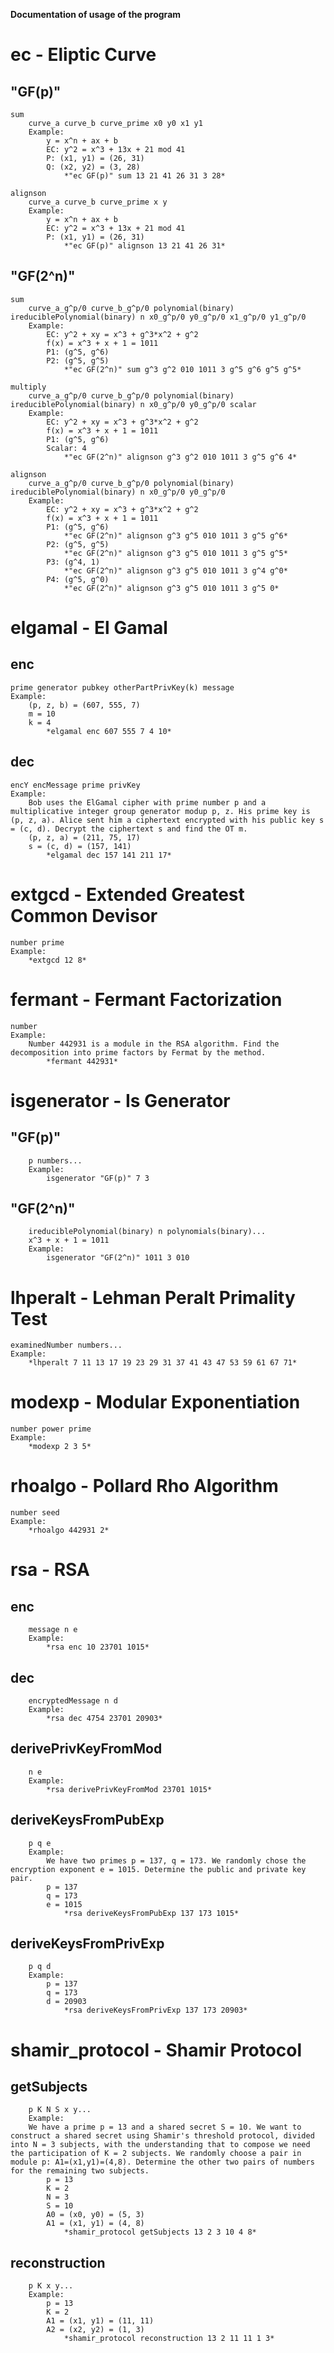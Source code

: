 
**Documentation of usage of the program**

# ec - Eliptic Curve

## "GF(p)"
    sum
        curve_a curve_b curve_prime x0 y0 x1 y1        
        Example: 
            y = x^n + ax + b
            EC: y^2 = x^3 + 13x + 21 mod 41
            P: (x1, y1) = (26, 31)
            Q: (x2, y2) = (3, 28)
                *"ec GF(p)" sum 13 21 41 26 31 3 28*

    alignson
        curve_a curve_b curve_prime x y
        Example: 
            y = x^n + ax + b
            EC: y^2 = x^3 + 13x + 21 mod 41
            P: (x1, y1) = (26, 31)            
                *"ec GF(p)" alignson 13 21 41 26 31*

## "GF(2^n)"
    sum
        curve_a_g^p/0 curve_b_g^p/0 polynomial(binary) ireduciblePolynomial(binary) n x0_g^p/0 y0_g^p/0 x1_g^p/0 y1_g^p/0
        Example:     
            EC: y^2 + xy = x^3 + g^3*x^2 + g^2
            f(x) = x^3 + x + 1 = 1011 
            P1: (g^5, g^6)
            P2: (g^5, g^5)
                *"ec GF(2^n)" sum g^3 g^2 010 1011 3 g^5 g^6 g^5 g^5*

    multiply
        curve_a_g^p/0 curve_b_g^p/0 polynomial(binary) ireduciblePolynomial(binary) n x0_g^p/0 y0_g^p/0 scalar
        Example:
            EC: y^2 + xy = x^3 + g^3*x^2 + g^2
            f(x) = x^3 + x + 1 = 1011 
            P1: (g^5, g^6)
            Scalar: 4
                *"ec GF(2^n)" alignson g^3 g^2 010 1011 3 g^5 g^6 4*

    alignson
        curve_a_g^p/0 curve_b_g^p/0 polynomial(binary) ireduciblePolynomial(binary) n x0_g^p/0 y0_g^p/0
        Example:
            EC: y^2 + xy = x^3 + g^3*x^2 + g^2
            f(x) = x^3 + x + 1 = 1011              
            P1: (g^5, g^6)
                *"ec GF(2^n)" alignson g^3 g^5 010 1011 3 g^5 g^6*
            P2: (g^5, g^5)
                *"ec GF(2^n)" alignson g^3 g^5 010 1011 3 g^5 g^5*
            P3: (g^4, 1)
                *"ec GF(2^n)" alignson g^3 g^5 010 1011 3 g^4 g^0*
            P4: (g^5, g^0)
                *"ec GF(2^n)" alignson g^3 g^5 010 1011 3 g^5 0*
                

# elgamal - El Gamal

## enc
    prime generator pubkey otherPartPrivKey(k) message 
    Example: 
        (p, z, b) = (607, 555, 7)
        m = 10
        k = 4
            *elgamal enc 607 555 7 4 10*
## dec
    encY encMessage prime privKey
    Example:
        Bob uses the ElGamal cipher with prime number p and a multiplicative integer group generator modup p, z. His prime key is (p, z, a). Alice sent him a ciphertext encrypted with his public key s = (c, d). Decrypt the ciphertext s and find the OT m.
        (p, z, a) = (211, 75, 17) 
        s = (c, d) = (157, 141)
            *elgamal dec 157 141 211 17*

# extgcd - Extended Greatest Common Devisor

    number prime
    Example:
        *extgcd 12 8*

# fermant - Fermant Factorization

    number
    Example:
        Number 442931 is a module in the RSA algorithm. Find the decomposition into prime factors by Fermat by the method.
            *fermant 442931*

# isgenerator - Is Generator

## "GF(p)"
        p numbers...
        Example:
            isgenerator "GF(p)" 7 3

## "GF(2^n)"
        ireduciblePolynomial(binary) n polynomials(binary)...
        x^3 + x + 1 = 1011
        Example:
            isgenerator "GF(2^n)" 1011 3 010
            
# lhperalt - Lehman Peralt Primality Test

    examinedNumber numbers...
    Example: 
        *lhperalt 7 11 13 17 19 23 29 31 37 41 43 47 53 59 61 67 71*

# modexp - Modular Exponentiation

    number power prime
    Example: 
        *modexp 2 3 5*

# rhoalgo - Pollard Rho Algorithm

    number seed
    Example:
        *rhoalgo 442931 2*

# rsa - RSA

## enc
        message n e
        Example:
            *rsa enc 10 23701 1015*

## dec
        encryptedMessage n d
        Example:
            *rsa dec 4754 23701 20903*

## derivePrivKeyFromMod
        n e
        Example:
            *rsa derivePrivKeyFromMod 23701 1015*

## deriveKeysFromPubExp
        p q e
        Example:
            We have two primes p = 137, q = 173. We randomly chose the encryption exponent e = 1015. Determine the public and private key pair.
            p = 137
            q = 173
            e = 1015
                *rsa deriveKeysFromPubExp 137 173 1015*

## deriveKeysFromPrivExp
        p q d
        Example:
            p = 137
            q = 173
            d = 20903
                *rsa deriveKeysFromPrivExp 137 173 20903*
            
# shamir_protocol - Shamir Protocol

## getSubjects
        p K N S x y...
        Example:
        We have a prime p = 13 and a shared secret S = 10. We want to construct a shared secret using Shamir's threshold protocol, divided into N = 3 subjects, with the understanding that to compose we need the participation of K = 2 subjects. We randomly choose a pair in module p: A1=(x1,y1)=(4,8). Determine the other two pairs of numbers for the remaining two subjects.
            p = 13
            K = 2
            N = 3
            S = 10
            A0 = (x0, y0) = (5, 3)
            A1 = (x1, y1) = (4, 8)            
                *shamir_protocol getSubjects 13 2 3 10 4 8*

## reconstruction
        p K x y...
        Example:
            p = 13
            K = 2
            A1 = (x1, y1) = (11, 11)
            A2 = (x2, y2) = (1, 3)
                *shamir_protocol reconstruction 13 2 11 11 1 3*
            
